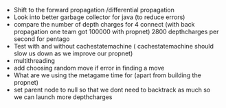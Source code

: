 * Shift to the forward propagation /differential propagation
* Look into better garbage collector for java (to reduce errors)
* compare the number of depth charges for 4 connect (with back propagation one team got 100000 with propnet) 2800 depthcharges per second for pentago
* Test with and without cachestatemachine ( cachestatemachine should slow us down as we improve our propnet)
* multithreading
* add choosing random move if error in finding a move
* What are we using the metagame time for (apart from building the propnet)
* set parent node to null so that we dont need to backtrack as much so we can launch more depthcharges

